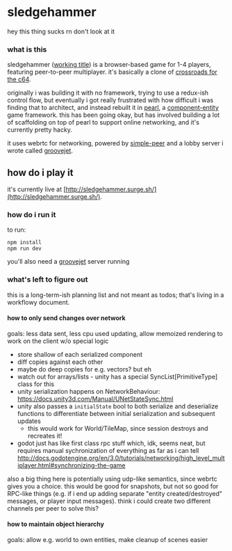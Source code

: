 # sledgehammer

hey this thing sucks rn don't look at it

### what is this

sledgehammer ([working title](https://www.youtube.com/watch?v=OJWJE0x7T4Q)) is a browser-based game for 1-4 players, featuring peer-to-peer multiplayer. it's basically a clone of [crossroads for the c64](http://www.dessgeega.com/crossroads.html).

originally i was building it with no framework, trying to use a redux-ish control flow, but eventually i got really frustrated with how difficult i was finding that to architect, and instead rebuilt it in [pearl](https://github.com/thomasboyt/pearl), a [component-entity](http://gameprogrammingpatterns.com/component.html) game framework. this has been going okay, but has involved building a lot of scaffolding on top of pearl to support online networking, and it's currently pretty hacky.

it uses webrtc for networking, powered by [simple-peer](https://github.com/feross/simple-peer) and a lobby server i wrote called [groovejet](https://github.com/thomasboyt/groovejet).

## how do i play it

it's currently live at [http://sledgehammer.surge.sh/](http://sledgehammer.surge.sh/).

### how do i run it

to run:

```
npm install
npm run dev
```

you'll also need a [groovejet](https://github.com/thomasboyt/groovejet) server running

### what's left to figure out

this is a long-term-ish planning list and not meant as todos; that's living in a workflowy document.

#### how to only send changes over network

goals: less data sent, less cpu used updating, allow memoized rendering to work on the client w/o special logic

- store shallow of each serialized component
- diff copies against each other
- maybe do deep copies for e.g. vectors? but eh
- watch out for arrays/lists - unity has a special SyncList[PrimitiveType] class for this
- unity serialization happens on NetworkBehaviour: https://docs.unity3d.com/Manual/UNetStateSync.html
- unity also passes a `initialState` bool to both serialize and deserialize functions to differentiate between initial serialization and subsequent updates
  - this would work for World/TileMap, since session destroys and recreates it!
- godot just has like first class rpc stuff which, idk, seems neat, but requires manual sychronization of everything as far as i can tell http://docs.godotengine.org/en/3.0/tutorials/networking/high_level_multiplayer.html#synchronizing-the-game

also a big thing here is potentially using udp-like semantics, since webrtc gives you a choice. this would be good for snapshots, but not so good for RPC-like things (e.g. if i end up adding separate "entity created/destroyed" messages, or player input messages). think i could create two different channels per peer to solve this?

#### how to maintain object hierarchy

goals: allow e.g. world to own entities, make cleanup of scenes easier